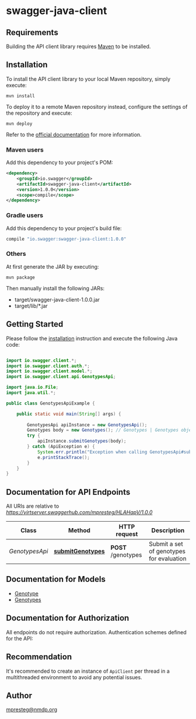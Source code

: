 # swagger-java-client

## Requirements

Building the API client library requires [Maven](https://maven.apache.org/) to be installed.

## Installation

To install the API client library to your local Maven repository, simply execute:

```shell
mvn install
```

To deploy it to a remote Maven repository instead, configure the settings of the repository and execute:

```shell
mvn deploy
```

Refer to the [official documentation](https://maven.apache.org/plugins/maven-deploy-plugin/usage.html) for more information.

### Maven users

Add this dependency to your project's POM:

```xml
<dependency>
    <groupId>io.swagger</groupId>
    <artifactId>swagger-java-client</artifactId>
    <version>1.0.0</version>
    <scope>compile</scope>
</dependency>
```

### Gradle users

Add this dependency to your project's build file:

```groovy
compile "io.swagger:swagger-java-client:1.0.0"
```

### Others

At first generate the JAR by executing:

    mvn package

Then manually install the following JARs:

* target/swagger-java-client-1.0.0.jar
* target/lib/*.jar

## Getting Started

Please follow the [installation](#installation) instruction and execute the following Java code:

```java

import io.swagger.client.*;
import io.swagger.client.auth.*;
import io.swagger.client.model.*;
import io.swagger.client.api.GenotypesApi;

import java.io.File;
import java.util.*;

public class GenotypesApiExample {

    public static void main(String[] args) {
        
        GenotypesApi apiInstance = new GenotypesApi();
        Genotypes body = new Genotypes(); // Genotypes | Genotypes object that needs to be evaluated
        try {
            apiInstance.submitGenotypes(body);
        } catch (ApiException e) {
            System.err.println("Exception when calling GenotypesApi#submitGenotypes");
            e.printStackTrace();
        }
    }
}

```

## Documentation for API Endpoints

All URIs are relative to *https://virtserver.swaggerhub.com/mpresteg/HLAHapV/1.0.0*

Class | Method | HTTP request | Description
------------ | ------------- | ------------- | -------------
*GenotypesApi* | [**submitGenotypes**](docs/GenotypesApi.md#submitGenotypes) | **POST** /genotypes | Submit a set of genotypes for evaluation


## Documentation for Models

 - [Genotype](docs/Genotype.md)
 - [Genotypes](docs/Genotypes.md)


## Documentation for Authorization

All endpoints do not require authorization.
Authentication schemes defined for the API:

## Recommendation

It's recommended to create an instance of `ApiClient` per thread in a multithreaded environment to avoid any potential issues.

## Author

mpresteg@nmdp.org


